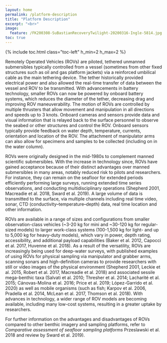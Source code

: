 ```yaml
---
layout: home
permalink: /platform-description
title: "Platform Description"
excerpt: "<br>"
image:
  feature: /FK200308-SuBastianRecoveryTwilight-20200316-Ingle-5814.jpg
toc: true
---
```

{% include toc.html class="toc-left" h_min=2 h_max=2 %}

Remotely Operated Vehicles (ROVs) are piloted, tethered unmanned submersibles typically controlled from a vessel (sometimes from other fixed structures such as oil and gas platform jackets) via a reinforced umbilical cable as the main tethering device. The tether historically provided electrical power and also allowed the real-time transfer of data between the vessel and ROV to be transmitted. With advancements in battery technology, smaller ROVs can now be powered by onboard battery systems, which reduces the diameter of the tether, decreasing drag and improving ROV maneuverability. The motion of ROVs are controlled by multiple thrusters that allow movement and manipulation in all directions and speeds up to 3 knots. Onboard cameras and sensors provide data and visual information that is relayed back to the surface personnel to observe the seabed or other structures and control the ROV. Onboard sensors typically provide feedback on water depth, temperature, currents, orientation and location of the ROV. The attachment of manipulator arms can also allow for specimens and samples to be collected (including on in the water column). 

ROVs were originally designed in the mid-1980s to complement manned scientific submersibles. With the increase in technology since, ROVs have gained acceptance because of their distinct advantages over manned submersibles in many areas, notably reduced risk to pilots and researchers. For instance, they can remain on the seafloor for extended periods efficiently performing large surveys, running extended time series observations, and conducting multidisciplinary operations (Shepherd 2001, Macreadie et al. 2018, Sward et al. 2019). A large volume of data is transmitted to the surface, via multiple channels including real time video, sonar, CTD (conductivity–temperature–depth) data, real time location and other information. 

ROVs are available in a range of sizes and configurations from smaller observation-class vehicles (~3-20 kg for mini and ~30-120 kg for regular-sized models) to larger work-class systems (100-1,500 kg for light- and up to 5,000 kg for heavy-duty models), which vary in power, depth rating, accessibility, and additional payload capabilities (Baker et al. 2012, Capocci et al. 2017, Huvenne et al. 2018). As a result of the versatility, ROVs are increasingly being used for deep-water surveys, with published examples of using ROVs for physical sampling via manipulator and grabber arms, scanning sonars and high-definition cameras to provide researchers with still or video images of the physical environment (Shepherd 2001, Leckie et al. 2015, Robert et al. 2017, Macreadie et al. 2018) and associated sessile mega-benthic taxa (Salvati et al. 2010; Thresher et al. 2014; Lacharité et al. 2015; Cánovas-Molina et al. 2016; Price et al. 2019; López-Garrido et al. 2020) as well as mobile organisms (such as fish; Karpov et al. 2006, Pradella et al. 2014, McLean et al. 2017, Thomson et al. 2018). With advances in technology, a wider range of ROV models are becoming available, including many low-cost systems, resulting in a greater uptake by researchers. 

For further information on the advantages and disadvantages of ROVs compared to other benthic imagery and sampling platforms, refer to _Comparative assessment of seafloor sampling platforms_ Przeslawski et al. 2018 and review by Sward et al. 2019).
